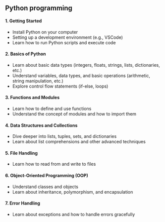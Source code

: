 ##  Python programming

#### 1. Getting Started
   - Install Python on your computer
   - Setting up a development environment (e.g., VSCode)
   - Learn how to run Python scripts and execute code
  
#### 2. Basics of Python
   - Learn about basic data types (integers, floats, strings, lists, dictionaries, etc.)
   - Understand variables, data types, and basic operations (arithmetic, string manipulation, etc.)
   - Explore control flow statements (if-else, loops)
  
#### 3. Functions and Modules
   - Learn how to define and use functions
   - Understand the concept of modules and how to import them
  
#### 4. Data Structures and Collections
   - Dive deeper into lists, tuples, sets, and dictionaries
   - Learn about list comprehensions and other advanced techniques
  
#### 5. File Handling
   - Learn how to read from and write to files
  
#### 6. Object-Oriented Programming (OOP)
   - Understand classes and objects
   - Learn about inheritance, polymorphism, and encapsulation
  
#### 7. Error Handling
   - Learn about exceptions and how to handle errors gracefully
  

